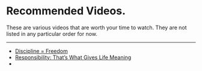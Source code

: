 # Recommended Videos.
These are various videos that are worth your time to watch. They are not listed in any particular order for now. 

---

- [Discipline = Freedom](https://www.youtube.com/watch?v=eBmVv2P-v2s)
- [Responsibility: That’s What Gives Life Meaning](https://www.youtube.com/watch?v=O6-zTxWXnCo)
- 


